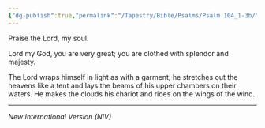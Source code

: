 ```yaml
---
{"dg-publish":true,"permalink":"/Tapestry/Bible/Psalms/Psalm 104_1-3b/","title":"Psalm 104:1–3b","hide":true,"tags":["bible-verse","bible-verse"],"dgHomeLink":true,"dgShowLocalGraph":true,"dgEnableSearch":true}
---
```


Praise the Lord, my soul.

Lord my God, you are very great; you are clothed with splendor and majesty.

 The Lord wraps himself in light as with a garment; he stretches out the heavens like a tent and lays the beams of his upper chambers on their waters.
He makes the clouds his chariot and rides on the wings of the wind.



---
*New International Version (NIV)*